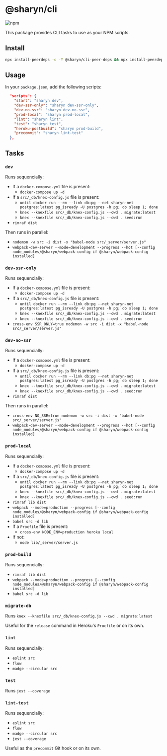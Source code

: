 # @sharyn/cli

![npm](https://img.shields.io/npm/v/@sharyn/cli.svg)

This package provides CLI tasks to use as your NPM scripts.

## Install

```bash
npx install-peerdeps -o -Y @sharyn/cli-peer-deps && npx install-peerdeps -o -Y -d @sharyn/cli-peer-devdeps && yarn add --dev @sharyn/cli
```

## Usage

In your `package.json`, add the following scripts:

```json
  "scripts": {
    "start": "sharyn dev",
    "dev-ssr-only": "sharyn dev-ssr-only",
    "dev-no-ssr": "sharyn dev-no-ssr",
    "prod-local": "sharyn prod-local",
    "lint": "sharyn lint",
    "test": "sharyn test",
    "heroku-postbuild": "sharyn prod-build",
    "precommit": "sharyn lint-test"
  },
```

## Tasks

### `dev`

Runs sequencially:

- If a `docker-compose.yml` file is present:
  - `docker-compose up -d`
- If a `src/_db/knex-config.js` file is present:
  - `until docker run --rm --link db:pg --net sharyn-net postgres:latest pg_isready -U postgres -h pg; do sleep 1; done`
  - `knex --knexfile src/_db/knex-config.js --cwd . migrate:latest`
  - `knex --knexfile src/_db/knex-config.js --cwd . seed:run`
- `rimraf dist`

Then runs in parallel:

- `nodemon -w src -i dist -x "babel-node src/_server/server.js"`
- `webpack-dev-server --mode=development --progress --hot [--config node_modules/@sharyn/webpack-config if @sharyn/webpack-config installed]`

### `dev-ssr-only`

Runs sequencially:

- If a `docker-compose.yml` file is present:
  - `docker-compose up -d`
- If a `src/_db/knex-config.js` file is present:
  - `until docker run --rm --link db:pg --net sharyn-net postgres:latest pg_isready -U postgres -h pg; do sleep 1; done`
  - `knex --knexfile src/_db/knex-config.js --cwd . migrate:latest`
  - `knex --knexfile src/_db/knex-config.js --cwd . seed:run`
- `cross-env SSR_ONLY=true nodemon -w src -i dist -x "babel-node src/_server/server.js"`

### `dev-no-ssr`

Runs sequencially:

- If a `docker-compose.yml` file is present:
  - `docker-compose up -d`
- If a `src/_db/knex-config.js` file is present:
  - `until docker run --rm --link db:pg --net sharyn-net postgres:latest pg_isready -U postgres -h pg; do sleep 1; done`
  - `knex --knexfile src/_db/knex-config.js --cwd . migrate:latest`
  - `knex --knexfile src/_db/knex-config.js --cwd . seed:run`
- `rimraf dist`

Then runs in parallel:

- `cross-env NO_SSR=true nodemon -w src -i dist -x "babel-node src/_server/server.js"`
- `webpack-dev-server --mode=development --progress --hot [--config node_modules/@sharyn/webpack-config if @sharyn/webpack-config installed]`

### `prod-local`

Runs sequencially:

- If a `docker-compose.yml` file is present:
  - `docker-compose up -d`
- If a `src/_db/knex-config.js` file is present:
  - `until docker run --rm --link db:pg --net sharyn-net postgres:latest pg_isready -U postgres -h pg; do sleep 1; done`
  - `knex --knexfile src/_db/knex-config.js --cwd . migrate:latest`
  - `knex --knexfile src/_db/knex-config.js --cwd . seed:run`
- `rimraf lib dist`
- `webpack --mode=production --progress [--config node_modules/@sharyn/webpack-config if @sharyn/webpack-config installed]`
- `babel src -d lib`
- If a `Procfile` file is present:
  - `cross-env NODE_ENV=production heroku local`
- If not:
  - `node lib/_server/server.js`

### `prod-build`

Runs sequencially:

- `rimraf lib dist`
- `webpack --mode=production --progress [--config node_modules/@sharyn/webpack-config if @sharyn/webpack-config installed]`
- `babel src -d lib`

### `migrate-db`

Runs `knex --knexfile src/_db/knex-config.js --cwd . migrate:latest`

Useful for the `release` command in Heroku's `Procfile` or on its own.

### `lint`

Runs sequencially:

- `eslint src`
- `flow`
- `madge --circular src`

### `test`

Runs `jest --coverage`

### `lint-test`

Runs sequencially:

- `eslint src`
- `flow`
- `madge --circular src`
- `jest --coverage`

Useful as the `precommit` Git hook or on its own.

